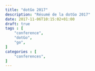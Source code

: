 ```yaml
---
title: "dotGo 2017"
description: "Résumé de la dotGo 2017"
date: 2017-11-06T10:15:02+01:00
draft: true
tags : [
    "conference",
    "dotGo",
    "go",
]
categories : [
    "conferences",
]
---
```

